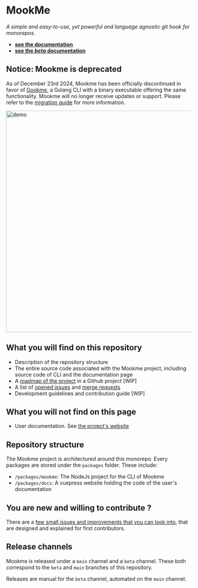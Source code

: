 # MookMe

*A simple and easy-to-use, yet powerful and language agnostic git hook for monorepos.*

- **[see the documentation](https://mookme.org)**
- **[see the *beta* documentation](https://beta.mookme.org)**

## Notice: Mookme is deprecated

As of December 23rd 2024, Mookme has been officially discontinued in favor of [Gookme](https://github.com/LMaxence/gookme), a Golang CLI with a binary executable offering the same functionality. Mookme will no longer receive updates or support. Please refer to the [migration guide](MIGRATION.md) for more information.

<img src="assets/banner.png" alt="demo" width="600"/>

## What you will find on this repository

- Description of the repository structure
- The entire source code associated with the Mookme project, including source code of CLI and the documentation page
- A [roadmap of the project](https://github.com/Escape-Technologies/mookme/projects) in a Github project [WIP]
- A list of [opened issues](https://github.com/Escape-Technologies/mookme/issues) and [merge requests](https://github.com/Escape-Technologies/mookme/pulls)
- Development guidelines and contribution guide [WIP]

## What you will not find on this page

- User documentation. See [the project's website](https://mookme.org)

## Repository structure

The Mookme project is architectured around this monorepo. Every packages are stored under the `packages` folder. These include:

- `/packages/mookme`: The NodeJs project for the CLI of Mookme
- `/packages/docs`: A vuepress website holding the code of the user's documentation

## You are new and willing to contribute ?

There are a [few small issues and improvements that you can look into](https://github.com/Escape-Technologies/mookme/labels/good%20first%20issue), that are designed and explained for first contributors.

## Release channels

Mookme is released under a `main` channel and a `beta` channel. These both correspond to the `beta` and `main` branches of this repository.

Releases are manual for the `beta` channel, automated on the `main` channel.
